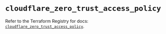 # `cloudflare_zero_trust_access_policy`

Refer to the Terraform Registry for docs: [`cloudflare_zero_trust_access_policy`](https://registry.terraform.io/providers/cloudflare/cloudflare/5.0.0/docs/resources/zero_trust_access_policy).
